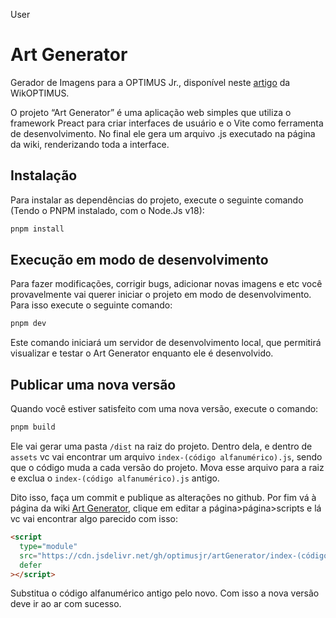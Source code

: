 User

# Art Generator

Gerador de Imagens para a OPTIMUS Jr., disponível neste [artigo](https://wiki.optimusjr.com.br/pt-br/Art_Generator) da WikOPTIMUS.

O projeto “Art Generator” é uma aplicação web simples que utiliza o framework Preact para criar interfaces de usuário e o Vite como ferramenta de desenvolvimento. No final ele gera um arquivo .js executado na página da wiki, renderizando toda a interface.

## Instalação

Para instalar as dependências do projeto, execute o seguinte comando (Tendo o PNPM instalado, com o Node.Js v18):

```bash
pnpm install
```

## Execução em modo de desenvolvimento

Para fazer modificações, corrigir bugs, adicionar novas imagens e etc você provavelmente vai querer iniciar o projeto em modo de desenvolvimento. Para isso execute o seguinte comando:

```bash
pnpm dev
```

Este comando iniciará um servidor de desenvolvimento local, que permitirá visualizar e testar o Art Generator enquanto ele é desenvolvido.

## Publicar uma nova versão

Quando você estiver satisfeito com uma nova versão, execute o comando:

```bash
pnpm build
```

Ele vai gerar uma pasta `/dist` na raiz do projeto. Dentro dela, e dentro de `assets` vc vai encontrar um arquivo `index-(código alfanumérico).js`, sendo que o código muda a cada versão do projeto. Mova esse arquivo para a raiz e exclua o `index-(código alfanumérico).js` antigo.

Dito isso, faça um commit e publique as alterações no github. Por fim vá à página da wiki [Art Generator](https://wiki.optimusjr.com.br/pt-br/Art_Generator), clique em editar a página>página>scripts e lá vc vai encontrar algo parecido com isso:

```html
<script
  type="module"
  src="https://cdn.jsdelivr.net/gh/optimusjr/artGenerator/index-(código alfanumérico).js"
  defer
></script>
```

Substitua o código alfanumérico antigo pelo novo. Com isso a nova versão deve ir ao ar com
sucesso.
